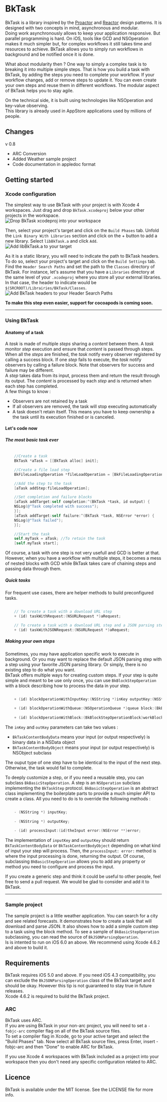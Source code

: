 # BkTask
BkTask is a library inspired by the [Proactor](http://en.wikipedia.org/wiki/Proactor_pattern "Proactor pattern on Wikipedia") and [Reactor](http://en.wikipedia.org/wiki/Reactor_pattern "Reactor pattern on Wikipedia") design patterns. It is designed with two concepts in mind, asynchronous and modular.  
Doing work asynchronously allows to keep your application responsive. But parallel programming is hard. On iOS, tools like GCD and NSOperation makes it much simpler but, for complex workflows it still takes time and resources to achieve. BkTask allows you to simply run workflows in background and be notified once it is done.  

What about modularity then ? One way to simply a complex task is to breaking it into multiple simple steps. That is how you build a task with BkTask, by adding the steps you need to complete your workflow. If your workflow changes, add or remove steps to update it. You can even create your own steps and reuse them in different workflows. The modular aspect of BkTask helps you to stay agile.

On the technical side, it is built using technologies like NSOperation and key-value observing.  
This library is already used in AppStore applications used by millions of people. 

## Changes
v 0.8  

* ARC Conversion
* Added Weather sample project
* Code documentation in appledoc format

## Getting started
### Xcode configuration
The simplest way to use BkTask with your project is with Xcode 4 workspaces. Just drag and drop `BkTask.xcodeproj` below your other projects in the workspace.  
![Drop BkTask xcodeproj into your workspace](http://git.backelite.com/raw/?f=Images/BkTask_1.jpg&r=backelite/BkTask.git "Drop BkTask xcodeproj into your workspace")  

Then, select your project's target and click on the `Build Phases` tab. Unfold the `Link Binary With Libraries` section and click on the + button to add a new library.
Select `libBkTask.a` and click `Add`.  
![Add libBkTask.a to your target](http://git.backelite.com/raw/?f=Images/BkTask_2.jpg&r=backelite/BkTask.git "Add libBkTask.a to your target")  

As it is a static library, you will need to indicate the path to BkTask headers. To do so, select your project's target and click on the `Build Settings` tab. Find the `Header Search Paths` and set the path to the `Classes` directory of BkTask.
For instance, let's assume that you have a `Libraries` directory at the same level of your `.xcodeproj` where you store all your external libraries. In that case, the header to indicate would be `$(SRCROOT)/Librairies/BkTask/Classes`.  
![Add BkTask headers to your Header Search Paths](http://git.backelite.com/raw/?f=Images/BkTask_3.jpg&r=backelite/BkTask.git "Add BkTask headers to your Header Search Paths")  

__To make this step even easier, support for cocoapods is coming soon.__

-------

### Using BkTask

#### Anatomy of a task
A _task_ is made of multiple _steps_ sharing a _content_ between them. A _task_ monitor _step_ execution and ensure that _content_ is passed through steps. When all the _steps_ are finished, the _task_ notify every observer registered by calling a success block. If one _step_ fails to execute, the _task_ notify observers by calling a failure block. Note that observers for success and failure may be different.  
A _step_ takes data from its input, process them and return the result through its output. The _content_ is processed by each _step_ and is returned when each step has completed.  
A few things to know : 

* Observers are not retained by a task
* If all observers are removed, the task will stop executing automatically
* A task doesn't retain itself. This means you have to keep ownership a the task until its execution finished or is canceled.

#### Let's code now
##### The most basic task ever

```Objective-C

	//Create a task
	BkTask *aTask = [[BkTask alloc] init];

	//Create a file load step
	BkFileLoadingOperation *fileLoadOperation = [BkFileLoadingOperation loadOperationWithFile:FILE_TO_OPEN_URL];

	//Add the step to the task
	[aTask addStep:fileLoadOperation];

	//Set completion and failure blocks
	[aTask addTarget:self completion:^(BkTask *task, id output) {
    NSLog(@"Task completed with success");
	}];
	[aTask addTarget:self failure:^(BkTask *task, NSError *error) {
    NSLog(@"Task failed");
	}];

	//Start the task
	self.myTask = aTask; //To retain the task
	[self.myTask start];
```

Of course, a task with one step is not very usefull and GCD is better at that. However, when you have a workflow with multiple steps, it becomes a mess of nested blocks with GCD while BkTask takes care of chaining steps and passing data through them.

##### Quick tasks

For frequent use cases, there are helper methods to build preconfigured tasks.  
```Objective-C

	// To create a task with a download URL step
	+ (id) taskWithRequest:(NSURLRequest *)aRequest;

	// To create a task with a download URL step and a JSON parsing step
	+ (id) taskWithJSONRequest:(NSURLRequest *)aRequest;
```

##### Making your own steps
Sometimes, you may have application specific work to execute in background. Or you may want to replace the default JSON parsing step with a step using your favorite JSON parsing library. Or simply, there is no existing step to do what you want.  
BkTask offers multiple ways for creating custom steps. If your step is quite simple and meant to be use only once, you can use `BkBlockStepOperation` with a block describing how to process the data in your step.

```Objective-C

	+ (id) blockOperationWithInputKey:(NSString *)inKey outputKey:(NSString *)outKey block:(BkBlockStepOperationBlock)workBlock;
	
	+ (id) blockOperationWithQueue:(NSOperationQueue *)queue block:(BkBlockStepOperationBlock)workBlock;
	
	+ (id) blockOperationWithBlock:(BkBlockStepOperationBlock)workBlock;
```

The `inKey` and `outKey` parameters can take two values :

* `BkTaskContentBodyData` means your input (or output respectively) is binary data in a NSData object
* `BkTaskContentBodyObject` means your input (or output respectively) is NSObject subclass

The ouput type of one step have to be identical to the input of the next step. Otherwise, the task would fail to complete.    

To deeply customize a step, or if you need a reusable step, you can subclass `BkBasicStepOperation`. A step is an `NSOperation` subclass implementing the `BkTaskStep` protocol. `BkBasicStepOperation` is an abstract class implementing the boilerplate parts to provide a much simpler API to create a class. All you need to do is to override the following methods :

```Objective-C

	- (NSString *) inputKey;
	
	- (NSString *) outputKey;
	
	- (id) processInput:(id)theInput error:(NSError **)error;
```

The implementation of `inputKey` and `outputKey` should return `BkTaskContentBodyData` or `BkTaskContentBodyObject` depending on what kind of input your step will process. Then, the `processInput: error:` method is where the input processing is done, returning the output. Of course, subclassing `BkBasicStepOperation` allows you to add any property or method you need to configure and process the input.    

If you create a generic step and think it could be useful to other people, feel free to send a pull request. We would be glad to consider and add it to BkTask.

-------

### Sample project
The sample project is a little weather application. You can search for a city and see related forecasts. It demonstrates how to create a task that will download and parse JSON. It also shows how to add a simple custom step to a task using the block method. To see a sample of `BkBasicStepOperation` subclassing, you can read the source of `BkJSONParsingOperation`.  
Is is intented to run on iOS 6.0 an above. We recommend using Xcode 4.6.2 and above to build it.

## Requirements
BkTask requires iOS 5.0 and above. If you need iOS 4.3 compatibility, you can exclude the `BkJSONParsingOperation` class of the BkTask target and it should be okay. 
However this tip is not guaranteed to stay true in future releases.  
Xcode 4.6.2 is required to build the BkTask project.

### ARC
BkTask uses ARC.  
If you are using BkTask in your non-arc project, you will need to set a `-fobjc-arc` compiler flag on all of the BkTask source files.  
To set a compiler flag in Xcode, go to your active target and select the "Build Phases" tab. Now select all BkTask source files, press Enter, insert -fobjc-arc and then "Done" to enable ARC for BkTask.     

If you use Xcode 4 workspaces with BkTask included as a project into your workspace then you don't need any specific configuration related to ARC.

## Licence
BkTask is available under the MIT license. See the LICENSE file for more info.
